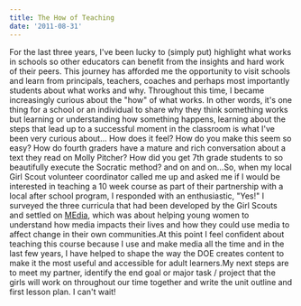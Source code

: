 ```yaml
---
title: The How of Teaching
date: '2011-08-31'
---
```


For the last three years, I've been lucky to (simply put) highlight what works in schools so other educators can benefit from the insights and hard work of their peers. This journey has afforded me the opportunity to visit schools and learn from principals, teachers, coaches and perhaps most importantly students about what works and why. Throughout this time, I became increasingly curious about the "how" of what works. In other words, it's one thing for a school or an individual to share why they think something works but learning or understanding how something happens, learning about the steps that lead up to a successful moment in the classroom is what I've been very curious about... How does it feel? How do you make this seem so easy? How do fourth graders have a mature and rich conversation about a text they read on Molly Pitcher? How did you get 7th grade students to so beautifully execute the Socratic method? and on and on...So, when my local Girl Scout volunteer coordinator called me up and asked me if I would be interested in teaching a 10 week course as part of their partnership with a local after school program, I responded with an enthusiastic, "Yes!" I surveyed the three curricula that had been developed by the Girl Scouts and settled on [MEdia](http://www.girlscouts.org/program/journeys/your_story/), which was about helping young women to understand how media impacts their lives and how they could use media to affect change in their own communities.At this point I feel confident about teaching this course because I use and make media all the time and in the last few years, I have helped to shape the way the DOE creates content to make it the most useful and accessible for adult learners.My next steps are to meet my partner, identify the end goal or major task / project that the girls will work on throughout our time together and write the unit outline and first lesson plan. I can't wait!
